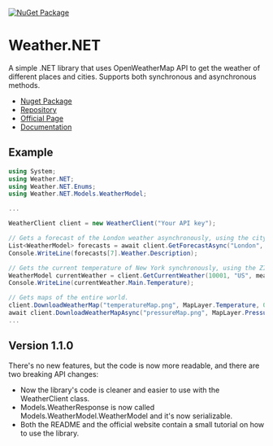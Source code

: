[![NuGet Package](https://img.shields.io/nuget/v/Weather.NET.svg?logo=nuget&logoColor=white&&style=for-the-badge&colorB=green)](https://www.nuget.org/packages/Weather.NET)

# Weather.NET
A simple .NET library that uses OpenWeatherMap API to get the weather of different places and cities. Supports both synchronous and asynchronous methods.

- [Nuget Package](https://www.nuget.org/packages/Weather.NET)
- [Repository](https://github.com/EloyEspinosa/Weather.NET)
- [Official Page](https://eloyespinosa.github.io/Weather.NET/)
- [Documentation](https://eloyespinosa.github.io/Weather.NET/docs)

## Example
```c#
using System;
using Weather.NET;
using Weather.NET.Enums;
using Weather.NET.Models.WeatherModel;

...

WeatherClient client = new WeatherClient("Your API key");

// Gets a forecast of the London weather asynchronously, using the city name.
List<WeatherModel> forecasts = await client.GetForecastAsync("London", 8, Measurement.Metric, Language.Spanish);
Console.WriteLine(forecasts[7].Weather.Description);

// Gets the current temperature of New York synchronously, using the ZIP Code.
WeatherModel currentWeather = client.GetCurrentWeather(10001, "US", measurement: Measurement.Imperial);
Console.WriteLine(currentWeather.Main.Temperature);

// Gets maps of the entire world.
client.DownloadWeatherMap("temperatureMap.png", MapLayer.Temperature, 0, 0, 0);
await client.DownloadWeatherMapAsync("pressureMap.png", MapLayer.Pressure, 0, 0, 0);
...
```

## Version 1.1.0
There's no new features, but the code is now more readable, and there are two breaking API changes:
- Now the library's code is cleaner and easier to use with the WeatherClient class.
- Models.WeatherResponse is now called Models.WeatherModel.WeatherModel and it's now serializable.
- Both the README and the official website contain a small tutorial on how to use the library.